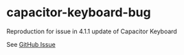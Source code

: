 # capacitor-keyboard-bug

Reproduction for issue in 4.1.1 update of Capacitor Keyboard

See [GitHub Issue](https://github.com/ionic-team/capacitor-plugins/issues/1413#issuecomment-1440606027)
